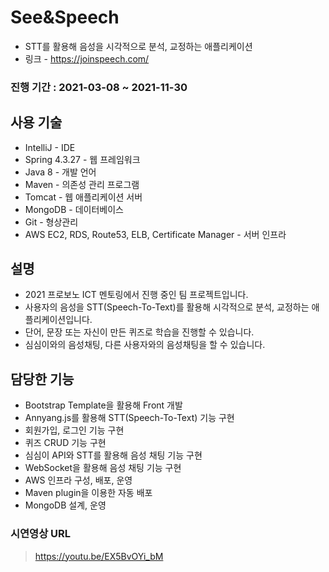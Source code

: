 # See&Speech
- STT를 활용해 음성을 시각적으로 분석, 교정하는 애플리케이션
- 링크 - https://joinspeech.com/

### 진행 기간 : 2021-03-08 ~ 2021-11-30    

## 사용 기술
- IntelliJ - IDE
- Spring 4.3.27 - 웹 프레임워크
- Java 8 - 개발 언어
- Maven - 의존성 관리 프로그램
- Tomcat - 웹 애플리케이션 서버
- MongoDB - 데이터베이스
- Git - 형상관리
- AWS EC2, RDS, Route53, ELB, Certificate Manager - 서버 인프라
  
## 설명  
- 2021 프로보노 ICT 멘토링에서 진행 중인 팀 프로젝트입니다.
- 사용자의 음성을 STT(Speech-To-Text)를 활용해 시각적으로 분석, 교정하는 애플리케이션입니다.
- 단어, 문장 또는 자신이 만든 퀴즈로 학습을 진행할 수 있습니다. 
- 심심이와의 음성채팅, 다른 사용자와의 음성채팅을 할 수 있습니다.

## 담당한 기능
- Bootstrap Template을 활용해 Front 개발
- Annyang.js를 활용해 STT(Speech-To-Text) 기능 구현
- 회원가입, 로그인 기능 구현
- 퀴즈  CRUD 기능 구현
- 심심이 API와 STT를 활용해 음성 채팅 기능 구현
- WebSocket을 활용해 음성 채팅 기능 구현
- AWS 인프라 구성, 배포, 운영
- Maven plugin을 이용한 자동 배포
- MongoDB 설계, 운영

### 시연영상 URL
> https://youtu.be/EX5BvOYi_bM


